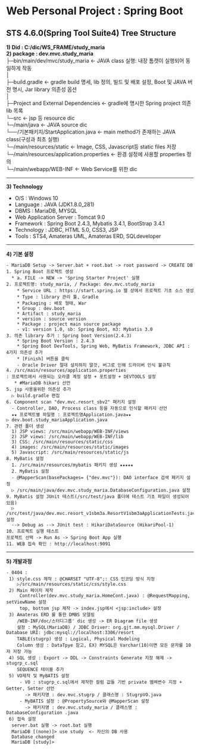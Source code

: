 # Web Personal Project : Spring Boot
## STS 4.6.0(Spring Tool Suite4) Tree Structure  
  **1) Did : C:/dic/WS_FRAME/study_maria**    
  **2) package : dev.mvc.study_maria**  
├─bin/main/dev/mvc/study_maria  <- JAVA class 실행: 내장 톰캣이 실행되어 동일하게 작동  
│              
├─build.gradle <- gradle build 명세, lib 정의, 빌드 및 배포 설정,  Boot 및 JAVA 버전 명시, Jar library 의존성 옵션  
│  
├─Project and External Dependencies   <- gradle에 명시한 Spring project 의존 lib 목록  
└─src   <- jsp 등 resource dic  
     └─/main/java   <- JAVA source dic    
            └──/기본패키지/StartApplication.java   <- main method가 존재하는 JAVA class(구성과 최초 실행)  
     └─/main/resources/static	 <- Image, CSS, Javascript등 static files 저장  
     └─/main/resources/application.properties   <- 환경 설정에 사용할 properties 정의  
     └─/main/webapp/WEB-INF       <- Web Service를 위한 dic  

---
 **3) Technology**
  - O/S : Windows 10  
  - Language : JAVA (JDK1.8.0_281)   
  - DBMS : MariaDB, MYSQL  
  - Web Application Server : Tomcat 9.0  
  - Framework : Spring Boot 2.4.3, Mybatis 3.4.1, BootStrap 3.4.1  
  - Technology : JDBC, HTML 5.0, CSS3, JSP  
  - Tools : STS4, Amateras UML, Amateras ERD, SQLdeveloper  
---
**4) 기본 설정**
~~~
- MariaDB Setup -> Server.bat + root.bat -> root password -> CREATE DB
1. Spring Boot 프로젝트 생성 
  * a. FILE -> NEW -> 'Spring Starter Project' 실행
2. 프로젝트명: study_maria, / Package: dev.mvc.study_maria
    * Service URL : https://start.spring.io 웹 상에서 프로젝트 기초 소스 생성  
    * Type : library 관리 툴, Gradle  
    * Packaging : 배포 형태, War  
    * Group : dev.boot  
    * Artifact : study_maria   
    * version : source version  
    * Package : project main source package  
    - v1: version 1.0, sb: Spring Boot, m3: Mybatis 3.0
3. 의존 library 추가 : Spring boot Version(2.4.3)  
    * Spring Boot Version : 2.4.3
    * Spring Boot DevTools, Spring Web, MyBatis Framework, JDBC API : 4가지 의존성 추가
    * [Finish] 버튼을 클릭 
    - Oracle Driver 절대 설치하지 말것, 버그로 인해 드라이버 인식 불규칙
4. /src/main/resources/application.properties 
: 프로젝트에서 사용되는 오라클 계정 설정 + 포트설정 + DEVTOOLS 설정
   * #MariaDB hikari 선언
5. jsp 사용을위한 의존성 추가
  ▷ build.gradle 편집
6. Component scan "dev.mvc.resort_sbv2" 패키지 설정
  - Controller, DAO, Process class 등을 자동으로 인식할 패키지 선언
  ★★ 프로젝트별 파일명 : 프로젝트명Application.java★★
▷ dev.boot.study_mariaApplication.java
7. 관련 폴더 생성
  1) JSP views: /src/main/webapp/WEB-INF/views
  2) JSP views: /src/main/webapp/WEB-INF/lib
  3) CSS: /src/main/resources/static/css
  4) images: /src/main/resources/static/images
  5) Javascript: /src/main/resources/static/js
8. MyBatis 설정
  1. /src/main/resources/mybatis 패키지 생성 ★★★★★
  2. MyBatis 설정
  - @MapperScan(basePackages= {"dev.mvc"}): DAO interface 검색 패키지 설정
  ▷ /src/main/java/dev.mvc.study_maria.DatabaseConfiguration.java 설정
9. MyBatis 설정 JUnit 테스트(/src/test/java 폴더에 테스트 기초 파일이 생성되어 있음)
  ▷ /src/test/java/dev.mvc.resort_v1sbm3a.ResortV1sbm3aApplicationTests.java 설정
  --> Debug as --> JUnit test : HikariDataSource (HikariPool-1)
10. 프로젝트 실행 테스트
프로젝트 선택 -> Run As -> Spring Boot App 실행
11. WEB 접속 확인 : http://localhost:9091
~~~
---
**5) 개발과정**
~~~
- 0404 :
 1) style.css 제작 : @CHARSET "UTF-8";: CSS 인코딩 방식 지정
    ▷/src/main/resources/static/css/style.css
 2) Main 페이지 제작
     Controller(dev.mvc.study_maria.HomeCont.java) : @RequestMapping, setViewName 설정
     top, bottom jsp 제작 -> index.jsp에서 <jsp:include> 설정
 3) Amateras ERD 를 통한 DMBS 모델링
    /WEB-INF/doc/스터디그룹' dic 생성 -> ER Diagram file 생성
    설정 : MySQL(MariaDB) / JDBC Driver: org.gjt.mm.mysql.Driver / Database URI: jdbc:mysql://localhost:3306/resort
    TABLE(stugrp) 생성 : Logical, Physical Modeling 
    Column 생성 : DataTpye 참고, EX) MYSQL은 Varchar(10)이면 모든 문자를 10자 저장 가능 
 4) SQL 생성 : Export -> DDL -> Constraints Generate 지정 해제 -> stugrp_c.sql
    SEQUENCE 테이블 추가
 5) VO제작 및 MyBATIS 설정
     - VO : stugrp_c.sql에서 제작한 컬럼 값들 기반 private 멤벼변수 지정 + Getter, Setter 선언
       -> 패키지명 : dev.mvc.stugrp / 클래스명 : StugrpVO.java
     - MyBATIS 설정 : @PropertySource와 @MapperScan 설정
       -> 패키지명 : dev.mvc.study_maria / 클래스명 : DatabaseConfiguration .java
 6) 접속 설정
  server.bat 실행 -> root.bat 실행
  MariaDB [(none)]> use study  <- 자신의 DB 사용
  Database changed
  MariaDB [study]>

~~~